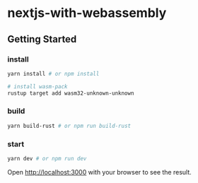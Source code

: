 # nextjs-with-webassembly

## Getting Started

### install

```bash
yarn install # or npm install

# install wasm-pack
rustup target add wasm32-unknown-unknown
```

### build

```bash
yarn build-rust # or npm run build-rust
```

### start

```bash
yarn dev # or npm run dev
```

Open [http://localhost:3000](http://localhost:3000) with your browser to see the result.
